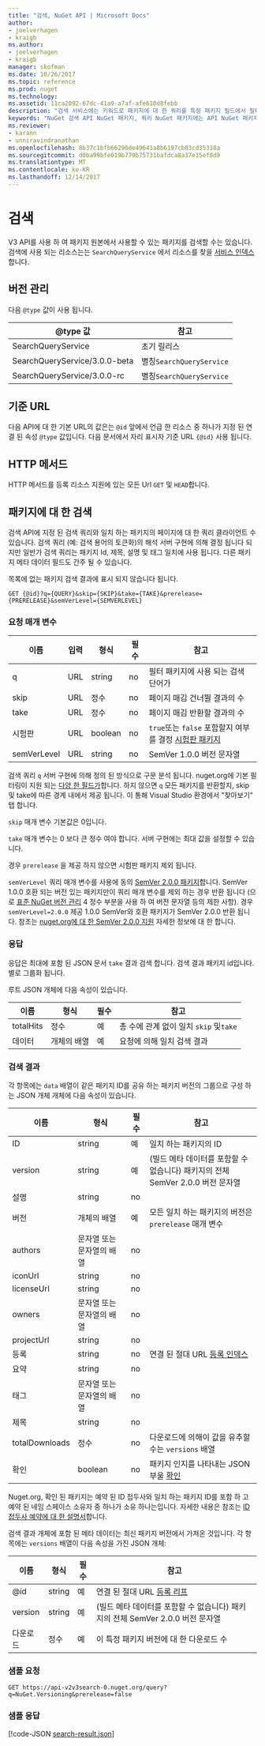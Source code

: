 ```yaml
---
title: "검색, NuGet API | Microsoft Docs"
author:
- joelverhagen
- kraigb
ms.author:
- joelverhagen
- kraigb
manager: skofman
ms.date: 10/26/2017
ms.topic: reference
ms.prod: nuget
ms.technology: 
ms.assetid: 11ca2092-67dc-41a9-a7af-afe610d8febb
description: "검색 서비스에는 키워드로 패키지에 대 한 쿼리를 특정 패키지 필드에서 필터 결과를 클라이언트 수 있습니다."
keywords: "NuGet 검색 API NuGet 패키지, 쿼리 NuGet 패키지에는 API NuGet 패키지를 검색 하는 API 검색"
ms.reviewer:
- karann
- unniravindranathan
ms.openlocfilehash: 8b37c1bfb66290de49641a8b6197cb83cd35318a
ms.sourcegitcommit: d0ba99bfe019b779b75731bafdca8a37e35ef0d9
ms.translationtype: MT
ms.contentlocale: ko-KR
ms.lasthandoff: 12/14/2017
---
```

# <a name="search"></a>검색

V3 API를 사용 하 여 패키지 원본에서 사용할 수 있는 패키지를 검색할 수는 있습니다. 검색에 사용 되는 리소스는는 `SearchQueryService` 에서 리소스를 찾을 [서비스 인덱스](service-index.md)합니다.

## <a name="versioning"></a>버전 관리

다음 `@type` 값이 사용 됩니다.

@type 값                   | 참고
----------------------------- | -----
SearchQueryService            | 초기 릴리스
SearchQueryService/3.0.0-beta | 별칭`SearchQueryService`
SearchQueryService/3.0.0-rc   | 별칭`SearchQueryService`

## <a name="base-url"></a>기준 URL

다음 API에 대 한 기본 URL의 값은는 `@id` 앞에서 언급 한 리소스 중 하나가 지정 된 연결 된 속성 `@type` 값입니다. 다음 문서에서 자리 표시자 기준 URL `{@id}` 사용 됩니다.

## <a name="http-methods"></a>HTTP 메서드

HTTP 메서드를 등록 리소스 지원에 있는 모든 Url `GET` 및 `HEAD`합니다.

## <a name="search-for-packages"></a>패키지에 대 한 검색

검색 API에 지정 된 검색 쿼리와 일치 하는 패키지의 페이지에 대 한 쿼리 클라이언트 수 있습니다. 검색 쿼리 (예: 검색 용어의 토큰화)의 해석 서버 구현에 의해 결정 됩니다 되지만 일반가 검색 쿼리는 패키지 Id, 제목, 설명 및 태그 일치에 사용 됩니다. 다른 패키지 메타 데이터 필드도 간주 될 수 있습니다.

목록에 없는 패키지 검색 결과에 표시 되지 않습니다 됩니다.

```
GET {@id}?q={QUERY}&skip={SKIP}&take={TAKE}&prerelease={PRERELEASE}&semVerLevel={SEMVERLEVEL}
```

### <a name="request-parameters"></a>요청 매개 변수

이름        | 입력     | 형식    | 필수 | 참고
----------- | ------ | ------- | -------- | -----
q           | URL    | string  | no       | 필터 패키지에 사용 되는 검색 단어가
skip        | URL    | 정수 | no       | 페이지 매김 건너뛸 결과의 수
take        | URL    | 정수 | no       | 페이지 매김 반환할 결과의 수
시험판  | URL    | boolean | no       | `true`또는 `false` 포함할지 여부를 결정 [시험판 패키지](../create-packages/prerelease-packages.md)
semVerLevel | URL    | string  | no       | SemVer 1.0.0 버전 문자열 

검색 쿼리 `q` 서버 구현에 의해 정의 된 방식으로 구문 분석 됩니다. nuget.org에 기본 필터링이 지원 되는 [다양 한 필드가](../consume-packages/finding-and-choosing-packages.md#search-syntax)합니다. 하지 않으면 `q` 모든 패키지를 반환할지, skip 및 take에 따른 경계 내에서 제공 됩니다. 이 통해 Visual Studio 환경에서 "찾아보기" 탭 합니다.

`skip` 매개 변수 기본값은 0입니다.

`take` 매개 변수는 0 보다 큰 정수 여야 합니다. 서버 구현에는 최대 값을 설정할 수 있습니다.

경우 `prerelease` 을 제공 하지 않으면 시험판 패키지 제외 됩니다.

`semVerLevel` 쿼리 매개 변수를 사용에 동의 [SemVer 2.0.0 패키지](https://github.com/NuGet/Home/wiki/SemVer2-support-for-nuget.org-%28server-side%29#identifying-semver-v200-packages)합니다.
SemVer 1.0.0 호환 되는 버전 있는 패키지만이 쿼리 매개 변수를 제외 하는 경우 반환 됩니다 (으로 [표준 NuGet 버전 관리](../reference/package-versioning.md) 4 정수 부분을 사용 하 여 버전 문자열 등의 제한 사항).
경우 `semVerLevel=2.0.0` 제공 1.0.0 SemVer와 호환 패키지가 SemVer 2.0.0 반환 됩니다. 참조는 [nuget.org에 대 한 SemVer 2.0.0 지원](https://github.com/NuGet/Home/wiki/SemVer2-support-for-nuget.org-%28server-side%29) 자세한 정보에 대 한 합니다.

### <a name="response"></a>응답

응답은 최대에 포함 된 JSON 문서 `take` 결과 검색 합니다. 검색 결과 패키지 id입니다. 별로 그룹화 됩니다.

루트 JSON 개체에 다음 속성이 있습니다.

이름      | 형식             | 필수 | 참고
--------- | ---------------- | -------- | -----
totalHits | 정수          | 예      | 총 수에 관계 없이 일치 `skip` 및`take`
데이터      | 개체의 배열 | 예      | 요청에 의해 일치 검색 결과

### <a name="search-result"></a>검색 결과

각 항목에는 `data` 배열이 같은 패키지 ID를 공유 하는 패키지 버전의 그룹으로 구성 하는 JSON 개체
개체에 다음 속성이 있습니다.

이름           | 형식                       | 필수 | 참고
-------------- | -------------------------- | -------- | -----
ID             | string                     | 예      | 일치 하는 패키지의 ID
version        | string                     | 예      | (빌드 메타 데이터를 포함할 수 없습니다) 패키지의 전체 SemVer 2.0.0 버전 문자열
설명    | string                     | no       | 
버전       | 개체의 배열           | 예      | 모든 일치 하는 패키지의 버전은 `prerelease` 매개 변수
authors        | 문자열 또는 문자열의 배열 | no       | 
iconUrl        | string                     | no       | 
licenseUrl     | string                     | no       | 
owners         | 문자열 또는 문자열의 배열 | no       | 
projectUrl     | string                     | no       | 
등록   | string                     | no       | 연결 된 절대 URL [등록 인덱스](registration-base-url-resource.md#registration-index)
요약        | string                     | no       | 
태그           | 문자열 또는 문자열의 배열 | no       | 
제목          | string                     | no       | 
totalDownloads | 정수                    | no       | 다운로드에 의해이 값을 유추할 수는 `versions` 배열
확인       | boolean                    | no       | 패키지 인지를 나타내는 JSON 부울 [확인](../reference/id-prefix-reservation.md)

Nuget.org, 확인 된 패키지는 예약 된 ID 접두사와 일치 하는 패키지 ID를 포함 하 고 예약 된 네임 스페이스 소유자 중 하나가 소유 하나는입니다. 자세한 내용은 참조는 [ID 접두사 예약에 대 한 설명서](../reference/id-prefix-reservation.md)합니다.

검색 결과 개체에 포함 된 메타 데이터는 최신 패키지 버전에서 가져온 것입니다. 각 항목에는 `versions` 배열이 다음 속성을 가진 JSON 개체:

이름      | 형식    | 필수 | 참고
--------- | ------- | -------- | -----
@id       | string  | 예      | 연결 된 절대 URL [등록 리프](registration-base-url-resource.md#registration-leaf)
version   | string  | 예      | (빌드 메타 데이터를 포함할 수 없습니다) 패키지의 전체 SemVer 2.0.0 버전 문자열
다운로드 | 정수 | 예      | 이 특정 패키지 버전에 대 한 다운로드 수

### <a name="sample-request"></a>샘플 요청

```
GET https://api-v2v3search-0.nuget.org/query?q=NuGet.Versioning&prerelease=false
```

### <a name="sample-response"></a>샘플 응답

[!code-JSON [search-result.json](./_data/search-result.json)]
